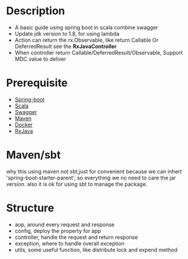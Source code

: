 # Description 

* A basic guide using spring boot in scala combine swagger
* Update jdk version to 1.8, for using lambda
* Action can return the rx.Observable, like return Callable Or DeferredResult see the **RxJavaController**
* When controller return Callable/DeferredResult/Observable, Support MDC value to deliver

# Prerequisite

* [Spring-boot](http://projects.spring.io/spring-boot)
* [Scala](http://www.scala-lang.org)
* [Swagger](http://swagger.io)
* [Maven](http://maven.apache.org)
* [Docker](http://www.docker.com)
* [RxJava](https://github.com/ReactiveX/RxJava)

# Maven/sbt
why this using maven not sbt,just for convenient because we can inhert 'spring-boot-starter-parent',
so everything we no need to care the jar version. also it is ok for using sbt to manage the package.

# Structure
* aop, around every request and response 
* config, deploy the property for app
* controller, handle the request and return response
* exception, where to handle overall exception 
* utils, some useful function, like distribute lock and expend method
